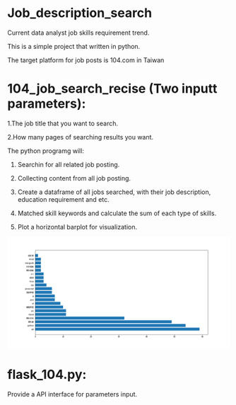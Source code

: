 # Job_description_search
Current data analyst job skills requirement trend.

This is a simple project that written in python.

The target platform for job posts is 104.com in Taiwan

# 104_job_search_recise (Two inputt parameters): 
1.The job title that you want to search. 

2.How many pages of searching results you want.


The python programg will:

1. Searchin for all related job posting.

2. Collecting content from all job posting.

3. Create a dataframe of all jobs searched, with their job description, education requirement and etc.

4. Matched skill keywords and calculate the sum of each type of skills.

5. Plot a horizontal barplot for visualization.


![alt text](https://github.com/asd855280/Job_description_search/blob/master/image/資料分析師需求技能.png?raw=true)


# flask_104.py:

Provide a API interface for parameters input.
 
